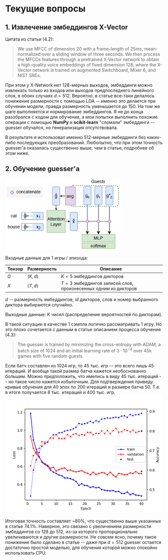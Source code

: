 # Текущиe вопросы

## 1. Извлечение эмбеддингов X-Vector

Цитата из статьи (4.2):
> We use MFCC of dimension 20 with a frame-length of 25ms, mean-normalized over
  a sliding window of three seconds. We then process the MFCCs features through
  a pretrained X-Vector network to obtain a high-quality voice embeddings of
  fixed dimension 128, where the X-Vector network is trained on augmented
  Switchboard, Mixer 6, and NIST SREs.

При этом у X-Network нет 128-мерных выходов, эмбеддинги можно извлекать только
из входов или выходов предпоследнего линейного слоя, в обоих случаях $d = 512$.
Вероятно, в статье все-таки делалось понижение размерности с помощью LDA --
именно это делается при обучении модели, правда размерность уменьшается до 150.
На том же шаге выполняется и нормирование эмбеддингов. Я не до конца разобрался
с кодом для обучения, а мои попытки выполнить похожие операции с помощью
**NumPy** и **scikit-learn** "сломали" эмбеддинги -- guesser обучался, но
генерализация отсутствовала.

В результате я использовал именно 512-мерные эмбеддинги без каких-либо
последующих преобразований. Любопытно, что при этом точность guesser'а
оказалась существенно выше, чем в статье, подробнее об этом ниже.

## 2. Обучение guesser'a

![архитектура guesser](./images/guesser.png)

Входные данные для 1 игры / эпизода:

| Тензор | Размерность | Описание |
|--------|-------------|----------|
| $G$ | $(K, d)$ | $K = 5$ эмбеддингов дикторов |
| $X$ | $(T, d)$ | $T = 3$ эмбеддингов записей слов, произнесенных одним из дикторов |

$d$ -- размерность эмбеддингов; id дикторов, слов и номер выбранного диктора
выбираются случайно.

Выходные данные: $K$ чисел (распределение вероятностей по дикторам).

В такой ситуации в качестве 1 сэмпла логично рассматривать 1 игру. Но это плохо
сочетается с данным в статье описанием процесса обучения (4.3):
> The guesser is trained by minimizing the cross-entropy with ADAM, a batch
  size of 1024 and an initial learning rate of $3 \cdot 10^{-4}$ over 45k games
  with five random guests.

Если батч составлен из 1024 игр, то 45 тыс. игр -- это всего лишь 45 итераций.
И вообще такой размер батча кажется необоснованно большим. Можно предположить,
что имелись в виду 45 тыс. итераций -- но такое число кажется избыточным. Для
подтверждения приведу кривые обучения для 40 эпох по 200 итераций и размере
батча 50. Т.е. в итоге получается 8 тыс. итераций и 400 тыс. игр.
![график обучения guesser](./images/guesser_training.png)

Итоговая точность составляет ~80%, что существенно выше указанных в статье 74.1%.
Наверное, это связано с увеличением размерности эмбеддингов со 128 до 512,
из-за которого пропорционально увеличиваются и другие размерности. Не совсем
ясно, почему такое понижение было сделано в статье -- даже при $d = 512$ guesser
остается достаточно простой моделью, для обучения которой можно спокойно
использовать CPU.

